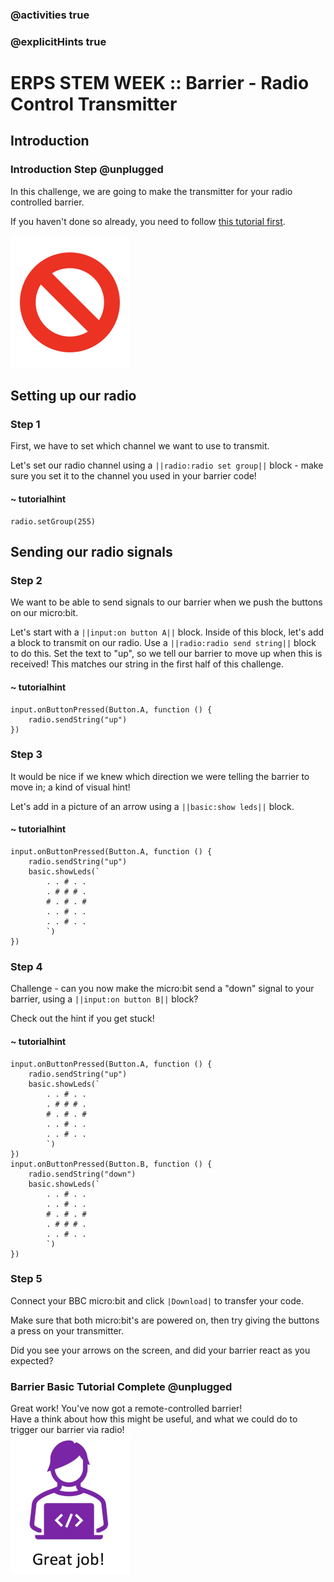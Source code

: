 ### @activities true
### @explicitHints true

# ERPS STEM WEEK :: Barrier - Radio Control Transmitter

## Introduction
### Introduction Step @unplugged
In this challenge, we are going to make the transmitter for your radio controlled barrier.  

If you haven't done so already, you need to follow [this tutorial first](https://makecode.microbit.org/#tutorial:github:niaxotim/erps-barrier-radio-controlled/erps-barrier-radio-controlled-tutorial).  
  
![Radio barrier](https://raw.githubusercontent.com/niaxotim/erps-barrier-radio-controlled-sender/master/assets/no_entry.png)

## Setting up our radio
### Step 1
First, we have to set which channel we want to use to transmit.  

Let's set our radio channel using a ``||radio:radio set group||`` block - make sure you set it to the channel you used in your barrier code!  

#### ~ tutorialhint
```blocks
radio.setGroup(255)
```

## Sending our radio signals
### Step 2
We want to be able to send signals to our barrier when we push the buttons on our micro:bit.  

Let's start with a ``||input:on button A||`` block. Inside of this block, let's add a block to transmit
on our radio. Use a ``||radio:radio send string||`` block to do this. Set the text to "up", so we tell our
barrier to move up when this is received! This matches our string in the first half of this challenge.

#### ~ tutorialhint
```blocks
input.onButtonPressed(Button.A, function () {
    radio.sendString("up")
})
```

### Step 3
It would be nice if we knew which direction we were telling the barrier to move in; a kind of visual hint!  

Let's add in a picture of an arrow using a ``||basic:show leds||`` block.

#### ~ tutorialhint
```blocks
input.onButtonPressed(Button.A, function () {
    radio.sendString("up")
    basic.showLeds(`
        . . # . .
        . # # # .
        # . # . #
        . . # . .
        . . # . .
        `)
})
```

### Step 4
Challenge - can you now make the micro:bit send a "down" signal to your barrier, using 
a ``||input:on button B||`` block?  

Check out the hint if you get stuck!

#### ~ tutorialhint
```blocks
input.onButtonPressed(Button.A, function () {
    radio.sendString("up")
    basic.showLeds(`
        . . # . .
        . # # # .
        # . # . #
        . . # . .
        . . # . .
        `)
})
input.onButtonPressed(Button.B, function () {
    radio.sendString("down")
    basic.showLeds(`
        . . # . .
        . . # . .
        # . # . #
        . # # # .
        . . # . .
        `)
})
```


### Step 5
Connect your BBC micro:bit and click ``|Download|`` to transfer your code.  

Make sure that both micro:bit's are powered on, then try giving the buttons a press on your transmitter.  

Did you see your arrows on the screen, and did your barrier react as you expected?

### Barrier Basic Tutorial Complete @unplugged
Great work! You've now got a remote-controlled barrier!    
Have a think about how this might be useful, and what we could do to trigger our barrier via radio!  
![Great job](https://raw.githubusercontent.com/niaxotim/erps-barrier-radio-controlled-sender/master/assets/great_job.png)
